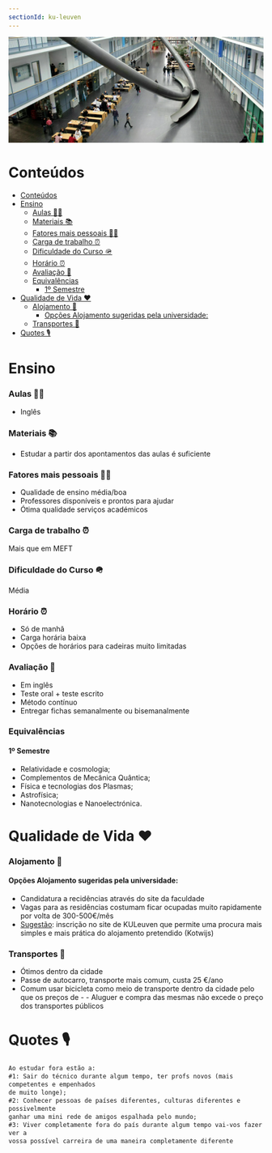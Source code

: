 ```yaml
---
sectionId: ku-leuven
---
```


<img src="images/tum.webp" alt="KU Leuven" class="rounded-image">

# Conteúdos

-   [Conteúdos](#conteúdos)
-   [Ensino](#ensino)
    -   [Aulas 👩‍🏫](#aulas-)
    -   [Materiais 📚](#materiais-)
    -   [Fatores mais pessoais 🙍‍♂️](#fatores-mais-pessoais-️)
    -   [Carga de trabalho ⏰](#carga-de-trabalho-)
    -   [Dificuldade do Curso 🪖](#dificuldade-do-curso-)
    -   [Horário ⏰](#horário-)
    -   [Avaliação 🧐](#avaliação-)
    -   [Equivalências](#equivalências)
        -   [1º Semestre](#1º-semestre)
-   [Qualidade de Vida ❤️](#qualidade-de-vida-️)
    -   [Alojamento 🏡](#alojamento-)
        -   [Opções Alojamento sugeridas pela universidade:](#opções-alojamento-sugeridas-pela-universidade)
    -   [Transportes 🚌](#transportes-)
-   [Quotes 🎙️](#quotes-️)

# Ensino

### Aulas 👩‍🏫

-   Inglês

### Materiais 📚

-   Estudar a partir dos apontamentos das aulas é suficiente

### Fatores mais pessoais 🙍‍♂️

-   Qualidade de ensino média/boa
-   Professores disponíveis e prontos para ajudar
-   Ótima qualidade serviços académicos

### Carga de trabalho ⏰

Mais que em MEFT

### Dificuldade do Curso 🪖

Média

### Horário ⏰

-   Só de manhã
-   Carga horária baixa
-   Opções de horários para cadeiras muito limitadas

### Avaliação 🧐

-   Em inglês
-   Teste oral + teste escrito
-   Método contínuo
-   Entregar fichas semanalmente ou bisemanalmente

### Equivalências

#### 1º Semestre

-   Relatividade e cosmologia;
-   Complementos de Mecânica Quântica;
-   Física e tecnologias dos Plasmas;
-   Astrofísica;
-   Nanotecnologias e Nanoelectrónica.

# Qualidade de Vida ❤️

### Alojamento 🏡

#### Opções Alojamento sugeridas pela universidade:

-   Candidatura a recidências através do site da faculdade
-   Vagas para as residências costumam ficar ocupadas muito rapidamente por volta de 300-500€/mês
-   <u>Sugestão</u>: inscrição no site de KULeuven que permite uma procura mais simples e mais prática do alojamento pretendido (Kotwijs)

### Transportes 🚌

-   Ótimos dentro da cidade
-   Passe de autocarro, transporte mais comum, custa 25 €/ano
-   Comum usar bicicleta como meio de transporte dentro da cidade pelo que os preços de - - Aluguer e compra das mesmas não excede o preço dos transportes públicos

# Quotes 🎙️

```
Ao estudar fora estão a:
#1: Sair do técnico durante algum tempo, ter profs novos (mais competentes e empenhados
de muito longe);
#2: Conhecer pessoas de países diferentes, culturas diferentes e possivelmente
ganhar uma mini rede de amigos espalhada pelo mundo;
#3: Viver completamente fora do país durante algum tempo vai-vos fazer ver a
vossa possível carreira de uma maneira completamente diferente
```

